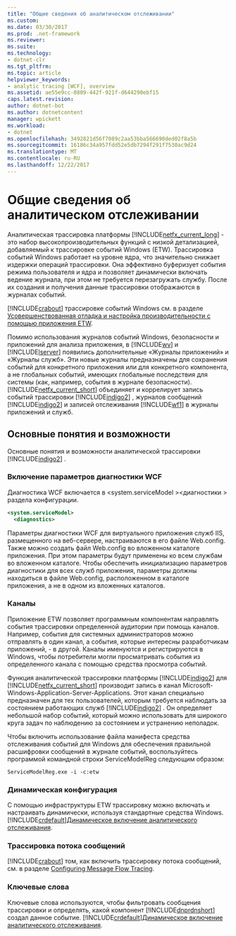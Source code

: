 ```yaml
---
title: "Общие сведения об аналитическом отслеживании"
ms.custom: 
ms.date: 03/30/2017
ms.prod: .net-framework
ms.reviewer: 
ms.suite: 
ms.technology:
- dotnet-clr
ms.tgt_pltfrm: 
ms.topic: article
helpviewer_keywords:
- analytic tracing [WCF], overview
ms.assetid: ae55e9cc-0809-442f-921f-d644290ebf15
caps.latest.revision: 
author: dotnet-bot
ms.author: dotnetcontent
manager: wpickett
ms.workload:
- dotnet
ms.openlocfilehash: 3492821d56f7089c2aa53bba566690ded02f8a5b
ms.sourcegitcommit: 16186c34a957fdd52e5db7294f291f7530ac9d24
ms.translationtype: MT
ms.contentlocale: ru-RU
ms.lasthandoff: 12/22/2017
---
```

# <a name="analytic-tracing-overview"></a>Общие сведения об аналитическом отслеживании
Аналитическая трассировка платформы [!INCLUDE[netfx_current_long](../../../../../includes/netfx-current-long-md.md)] - это набор высокопроизводительных функций с низкой детализацией, добавляемый к трассировке событий Windows (ETW). Трассировка событий Windows работает на уровне ядра, что значительно снижает издержки операций трассировки. Она эффективно буферизует события режима пользователя и ядра и позволяет динамически включать ведение журнала, при этом не требуется перезагружать службу. После их создания и получения данные трассировки отображаются в журналах событий.  
  
 [!INCLUDE[crabout](../../../../../includes/crabout-md.md)] трассировке событий Windows см. в разделе [Усовершенствованная отладка и настройка производительности с помощью приложения ETW](http://go.microsoft.com/fwlink/?LinkId=164781).  
  
 Помимо использования журналов событий Windows, безопасности и приложений для анализа приложения, в [!INCLUDE[wv](../../../../../includes/wv-md.md)] и [!INCLUDE[lserver](../../../../../includes/lserver-md.md)] появились дополнительные «Журналы приложений» и «Журналы служб». Эти новые журналы предназначены для сохранения событий для конкретного приложения или для конкретного компонента, а не глобальных событий, имеющих глобальные последствия для системы (как, например, события в журнале безопасности). [!INCLUDE[netfx_current_short](../../../../../includes/netfx-current-short-md.md)] объединяет и коррелирует запись событий трассировки [!INCLUDE[indigo2](../../../../../includes/indigo2-md.md)] , журналов сообщений [!INCLUDE[indigo2](../../../../../includes/indigo2-md.md)] и записей отслеживания [!INCLUDE[wf1](../../../../../includes/wf1-md.md)] в журналы приложений и служб.  
  
## <a name="concepts-and-capabilities"></a>Основные понятия и возможности  
 Основные понятия и возможности аналитической трассировки [!INCLUDE[indigo2](../../../../../includes/indigo2-md.md)] .  
  
### <a name="enabling-wcf-diagnostics-settings"></a>Включение параметров диагностики WCF  
 Диагностика WCF включается в \<system.serviceModel >\<диагностики > раздела конфигурации.  
  
```xml  
<system.serviceModel>  
  <diagnostics>  
```  
  
 Параметры диагностики WCF для виртуального приложения служб IIS, размещенного на веб-сервере, настраиваются в его файле Web.config. Также можно создать файл Web.config во вложенном каталоге приложения.  При этом параметры будут применены ко всем службам во вложенном каталоге.  Чтобы обеспечить инициализацию параметров диагностики для всех служб приложения, параметры должны находиться в файле Web.config, расположенном в каталоге приложения, а не в одном из вложенных каталогов.  
  
### <a name="channels"></a>Каналы  
 Приложение ETW позволяет программным компонентам направлять события трассировки определенной аудитории при помощь каналов. Например, события для системных администраторов можно отправлять в один канал, а события, которые интересны разработчикам приложений, - в другой. Каналы именуются и регистрируются в Windows, чтобы потребители могли просматривать события из определенного канала с помощью средства просмотра событий.  
  
 Функция аналитической трассировки платформы [!INCLUDE[indigo2](../../../../../includes/indigo2-md.md)] для [!INCLUDE[netfx_current_short](../../../../../includes/netfx-current-short-md.md)] производит запись в канал Microsoft-Windows-Application-Server-Applications. Этот канал специально предназначен для тех пользователей, которым требуется наблюдать за состоянием работающих служб [!INCLUDE[indigo2](../../../../../includes/indigo2-md.md)] . Он определяет небольшой набор событий, который можно использовать для широкого круга задач по наблюдению за состоянием и устранению неполадок.  
  
 Чтобы включить использование файла манифеста средства отслеживания событий для Windows для обеспечения правильной расшифровки сообщений в журнале событий, воспользуйтесь программой командной строки ServiceModelReg следующим образом:  
  
 `ServiceModelReg.exe -i -c:etw`  
  
### <a name="dynamic-configuration"></a>Динамическая конфигурация  
 С помощью инфраструктуры ETW трассировку можно включать и настраивать динамически, используя стандартные средства Windows. [!INCLUDE[crdefault](../../../../../includes/crdefault-md.md)][Динамическое включение аналитического отслеживания](../../../../../docs/framework/wcf/diagnostics/etw/dynamically-enabling-analytic-tracing.md).  
  
### <a name="message-flow-tracing"></a>Трассировка потока сообщений  
 [!INCLUDE[crabout](../../../../../includes/crabout-md.md)] том, как включить трассировку потока сообщений, см. в разделе [Configuring Message Flow Tracing](../../../../../docs/framework/wcf/diagnostics/etw/configuring-message-flow-tracing.md).  
  
### <a name="keywords"></a>Ключевые слова  
 Ключевые слова используются, чтобы фильтровать сообщения трассировки и определять, какой компонент [!INCLUDE[dnprdnshort](../../../../../includes/dnprdnshort-md.md)] создал данное событие. [!INCLUDE[crdefault](../../../../../includes/crdefault-md.md)][Динамическое включение аналитического отслеживания](../../../../../docs/framework/wcf/diagnostics/etw/dynamically-enabling-analytic-tracing.md).
